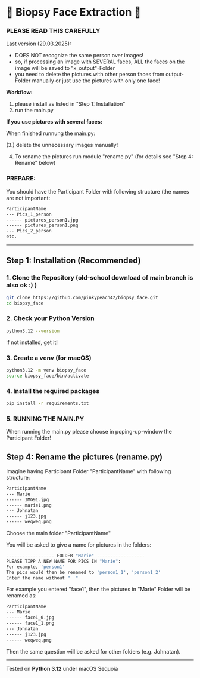 # 🧠 Biopsy Face Extraction 🧠 


### **PLEASE READ THIS CAREFULLY**

Last version (29.03.2025):
- DOES NOT recognize the same person over images!
- so, if processing an image with SEVERAL faces, ALL the faces on the image will be saved to "x_output"-Folder
- you need to delete the pictures with other person faces from output-Folder manually or just use the pictures with only one face!

**Workflow:**
1. please install as listed in "Step 1: Installation"
2. run the main.py

**If you use pictures with several faces:**

When finished runnung the main.py:

(3.) delete the unnecessary images manually!

4. To rename the pictures run module "rename.py" (for details see "Step 4: Rename" below)


### **PREPARE:**

You should have the Participant Folder with following structure (the names are not important:
```bash
ParticipantName
--- Pics_1_person
------ pictures_person1.jpg
------ pictures_person1.png
--- Pics_2_person
etc.
```

---

## Step 1: Installation (Recommended) 

### 1. Clone the Repository (old-school download of main branch is also ok :) )

```bash
git clone https://github.com/pinkypeach42/biopsy_face.git
cd biopsy_face
```

### 2. Check your Python Version

```bash
python3.12 --version
```

if not installed, get it!

### 3. Create a venv (for macOS)

```bash
python3.12 -m venv biopsy_face
source biopsy_face/bin/activate
```

### 4. Install the required packages

```bash
pip install -r requirements.txt
```

### 5. RUNNING THE MAIN.PY

When running the main.py please choose in poping-up-window the Participant Folder!

## Step 4: Rename the pictures (rename.py)

Imagine having Participant Folder "ParticipantName" with following structure:
```bash
ParticipantName
--- Marie
------ IMG91.jpg
------ marie1.png
--- Johnatan
------ j123.jpg
------ weqweq.png
```

Choose the main folder "ParticipantName"

You will be asked to give a name for pictures in the folders:

```bash
------------------ FOLDER "Marie" ------------------
PLEASE TIPP A NEW NAME FOR PICS IN "Marie": 
For example, 'person1' 
The pics would then be renamed to 'person1_1', 'person1_2' 
Enter the name without "  "
```

For example you entered "face1", then the pictures in "Marie" Folder will be renamed as:
```bash
ParticipantName
--- Marie
------ face1_0.jpg
------ face1_1.png
--- Johnatan
------ j123.jpg
------ weqweq.png
```

Then the same question will be asked for other folders (e.g. Johnatan). 

---

Tested on **Python 3.12** under macOS Sequoia
